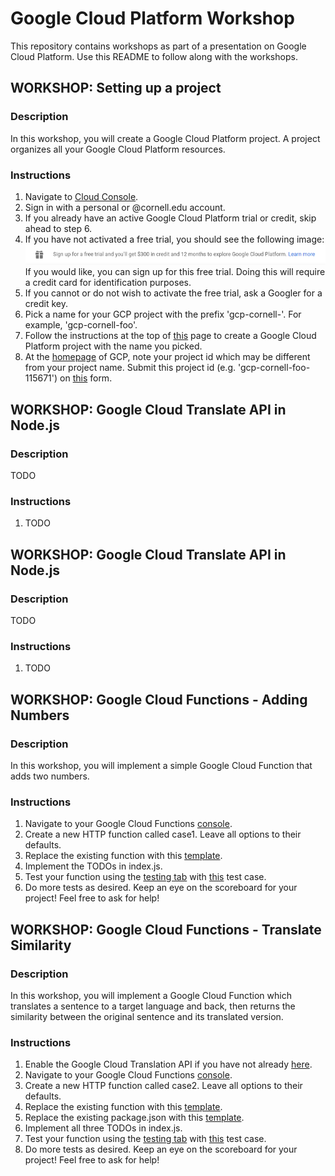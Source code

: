 # Google Cloud Platform Workshop

This repository contains workshops as part of a presentation on Google Cloud Platform. Use this README to follow along with the workshops.

## WORKSHOP: Setting up a project

### Description

In this workshop, you will create a Google Cloud Platform project. A project organizes all your Google Cloud Platform resources.

### Instructions

1. Navigate to [Cloud Console](https://console.cloud.google.com).
1. Sign in with a personal or @cornell.edu account.
1. If you already have an active Google Cloud Platform trial or credit, skip ahead to step 6.
1. If you have not activated a free trial, you should see the following image:
![Free Trial](https://github.com/TrevorEdwards/gcp-workshop/blob/master/create-project/free-trial.png)
If you would like, you can sign up for this free trial. Doing this will require a credit card for identification purposes.
1. If you cannot or do not wish to activate the free trial, ask a Googler for a credit key.
1. Pick a name for your GCP project with the prefix 'gcp-cornell-'. For example, 'gcp-cornell-foo'.
1. Follow the instructions at the top of [this](https://cloud.google.com/resource-manager/docs/creating-managing-projects) page to create a Google Cloud Platform project with the name you picked.
1. At the [homepage](https://console.cloud.google.com) of GCP, note your project id which may be different from your project name. Submit this project id (e.g. 'gcp-cornell-foo-115671') on [this](https://goo.gl/forms/4YF8jiP5kX9r8lNp2) form.

## WORKSHOP: Google Cloud Translate API in Node.js

### Description

TODO

### Instructions

1. TODO

## WORKSHOP: Google Cloud Translate API in Node.js

### Description

TODO

### Instructions

1. TODO

## WORKSHOP: Google Cloud Functions - Adding Numbers

### Description

In this workshop, you will implement a simple Google Cloud Function that adds two numbers.

### Instructions

1. Navigate to your Google Cloud Functions [console](https://console.cloud.google.com/functions/list).
1. Create a new HTTP function called case1. Leave all options to their defaults.
1. Replace the existing function with this [template](https://github.com/TrevorEdwards/gcp-workshop/blob/master/gcf/problems/1/index_template.js).
1. Implement the TODOs in index.js.
1. Test your function using the [testing tab](https://pantheon.corp.google.com/functions/details/us-central1/case1?&tab=testing) with [this](https://github.com/TrevorEdwards/gcp-workshop/blob/master/gcf/problems/1/test_case_1.json) test case.
1. Do more tests as desired. Keep an eye on the scoreboard for your project! Feel free to ask for help!

## WORKSHOP: Google Cloud Functions - Translate Similarity

### Description

In this workshop, you will implement a Google Cloud Function which translates a sentence to a target language and back,
then returns the similarity between the original sentence and its translated version.

### Instructions

1. Enable the Google Cloud Translation API if you have not already [here](https://console.cloud.google.com/apis/api/translate.googleapis.com/overview).
1. Navigate to your Google Cloud Functions [console](https://console.cloud.google.com/functions/list).
1. Create a new HTTP function called case2. Leave all options to their defaults.
1. Replace the existing function with this [template](https://github.com/TrevorEdwards/gcp-workshop/blob/master/gcf/problems/2/index_template.js).
1. Replace the existing package.json with this [template](https://github.com/TrevorEdwards/gcp-workshop/blob/master/gcf/problems/2/package_template.json).
1. Implement all three TODOs in index.js.
1. Test your function using the [testing tab](https://console.cloud.google.com/functions/details/us-central1/case2?&tab=testing) with [this](https://github.com/TrevorEdwards/gcp-workshop/blob/master/gcf/problems/2/sample_input.json) test case.
1. Do more tests as desired. Keep an eye on the scoreboard for your project! Feel free to ask for help!
